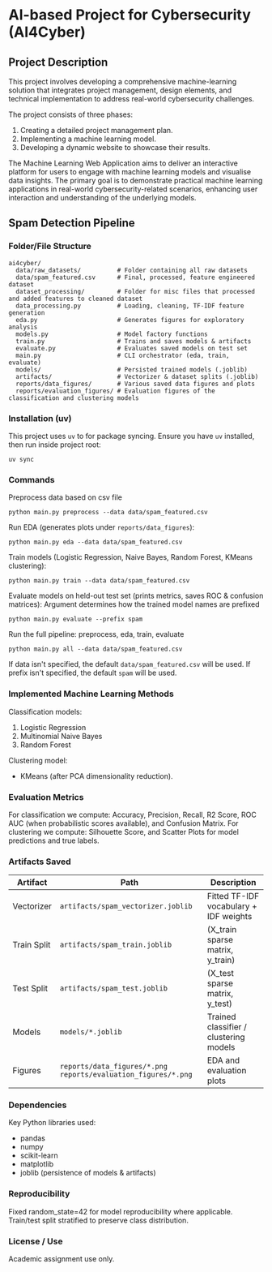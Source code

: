 # AI-based Project for Cybersecurity (AI4Cyber)

## Project Description

This project involves developing a comprehensive machine-learning solution that integrates project management, design elements, and technical implementation to address real-world cybersecurity challenges.

The project consists of three phases: 
1. Creating a detailed project management plan.
2. Implementing a machine learning model.
3. Developing a dynamic website to showcase their results.

The Machine Learning Web Application aims to deliver an interactive platform for users to engage with machine learning models and visualise data insights. The primary goal is to demonstrate practical machine learning applications in real-world cybersecurity-related scenarios, enhancing user interaction and understanding of the underlying models.

## Spam Detection Pipeline

### Folder/File Structure
```
ai4cyber/
  data/raw_datasets/          # Folder containing all raw datasets
  data/spam_featured.csv      # Final, processed, feature engineered dataset
  dataset_processing/         # Folder for misc files that processed and added features to cleaned dataset
  data_processing.py          # Loading, cleaning, TF-IDF feature generation
  eda.py                      # Generates figures for exploratory analysis
  models.py                   # Model factory functions
  train.py                    # Trains and saves models & artifacts
  evaluate.py                 # Evaluates saved models on test set
  main.py                     # CLI orchestrator (eda, train, evaluate)
  models/                     # Persisted trained models (.joblib)
  artifacts/                  # Vectorizer & dataset splits (.joblib)
  reports/data_figures/       # Various saved data figures and plots
  reports/evaluation_figures/ # Evaluation figures of the classification and clustering models
```

### Installation (uv)
This project uses `uv` to for package syncing.
Ensure you have `uv` installed, then run inside project root:
```
uv sync
```

### Commands
Preprocess data based on csv file
```
python main.py preprocess --data data/spam_featured.csv
```

Run EDA (generates plots under `reports/data_figures`):
```
python main.py eda --data data/spam_featured.csv
```

Train models (Logistic Regression, Naive Bayes, Random Forest, KMeans clustering):
```
python main.py train --data data/spam_featured.csv
```

Evaluate models on held-out test set (prints metrics, saves ROC & confusion matrices):
Argument determines how the trained model names are prefixed
```
python main.py evaluate --prefix spam
```

Run the full pipeline: preprocess, eda, train, evaluate
```
python main.py all --data data/spam_featured.csv
```

If data isn't specified, the default `data/spam_featured.csv` will be used.
If prefix isn't specified, the default `spam` will be used.

### Implemented Machine Learning Methods
Classification models:
1. Logistic Regression
2. Multinomial Naive Bayes
3. Random Forest

Clustering model:
- KMeans (after PCA dimensionality reduction).

### Evaluation Metrics
For classification we compute: Accuracy, Precision, Recall, R2 Score, ROC AUC (when probabilistic scores available), and Confusion Matrix.
For clustering we compute: Silhouette Score, and Scatter Plots for model predictions and true labels.

### Artifacts Saved
| Artifact | Path | Description |
|----------|------|-------------|
| Vectorizer | `artifacts/spam_vectorizer.joblib` | Fitted TF-IDF vocabulary + IDF weights |
| Train Split | `artifacts/spam_train.joblib` | (X_train sparse matrix, y_train) |
| Test Split | `artifacts/spam_test.joblib` | (X_test sparse matrix, y_test) |
| Models | `models/*.joblib` | Trained classifier / clustering models |
| Figures | `reports/data_figures/*.png` `reports/evaluation_figures/*.png` | EDA and evaluation plots |

### Dependencies
Key Python libraries used:
- pandas
- numpy
- scikit-learn
- matplotlib
- joblib (persistence of models & artifacts)

### Reproducibility
Fixed random_state=42 for model reproducibility where applicable. Train/test split stratified to preserve class distribution.

### License / Use
Academic assignment use only.